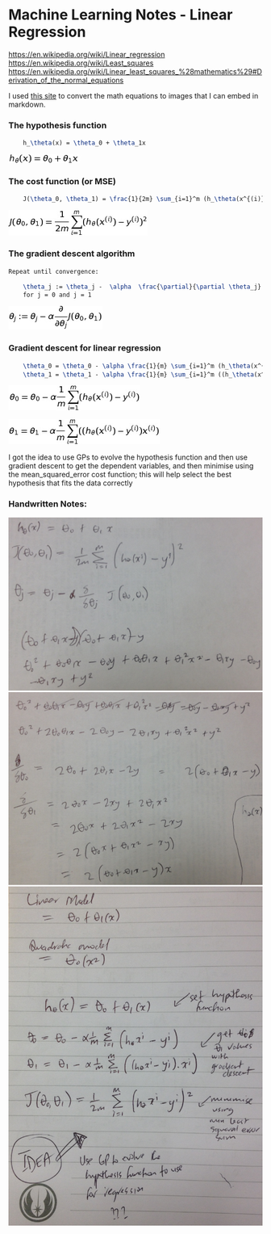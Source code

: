 # Machine Learning Notes - Linear Regression

https://en.wikipedia.org/wiki/Linear_regression
https://en.wikipedia.org/wiki/Least_squares
https://en.wikipedia.org/wiki/Linear_least_squares_%28mathematics%29#Derivation_of_the_normal_equations

I used [this site](http://www.sciweavers.org/free-online-latex-equation-editor) to convert the math equations to images that I can embed in markdown.

### The hypothesis function
```latex
    h_\theta(x) = \theta_0 + \theta_1x
```
![hypothesis function](images/hypothesis_function.png)


### The cost function (or MSE)
```latex
    J(\theta_0, \theta_1) = \frac{1}{2m} \sum_{i=1}^m (h_\theta(x^{(i)}) - y^{(i)})^2
```
![cost function](images/mse_cost_function.png)


### The gradient descent algorithm
    Repeat until convergence:

```latex
    \theta_j := \theta_j -  \alpha  \frac{\partial}{\partial \theta_j} J(\theta_0, \theta_1)
    for j = 0 and j = 1
```
![gradient descent algorithm](images/gradient_descent_algorithm.png)

### Gradient descent for linear regression
```latex
    \theta_0 = \theta_0 - \alpha \frac{1}{m} \sum_{i=1}^m (h_\theta(x^{(i)}) - y^{(i)})
    \theta_1 = \theta_1 - \alpha \frac{1}{m} \sum_{i=1}^m ((h_\theta(x^{(i)}) - y^{(i)}) x^{(i)})
```
![gradient descent for linear regression theta 0](images/gd_linear_theta0.png)

![gradient descent for linear regression theta 1](images/gd_linear_theta1.png)

I got the idea to use GPs to evolve the hypothesis function and then use gradient descent to get the dependent variables, and then minimise using the mean_squared_error cost function; this will help select the best hypothesis that fits the data correctly

### Handwritten Notes:
<img src="images/my_notes_1.jpg" alt="My Notes 1" style="width: 800px;"/>

<img src="images/my_notes_2.jpg" alt="My Notes 2" style="width: 800px;"/>

<img src="images/my_notes_3.jpg" alt="My Notes 3" style="width: 800px;"/>
